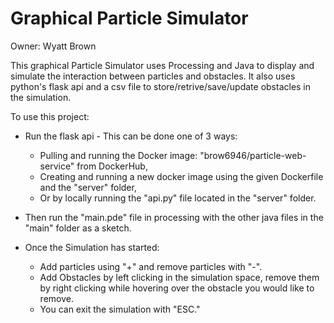 # Graphical Particle Simulator
Owner: Wyatt Brown

This graphical Particle Simulator uses Processing and Java to display and simulate the interaction between particles and obstacles.
It also uses python's flask api and a csv file to store/retrive/save/update obstacles in the simulation.

To use this project:

- Run the flask api - This can be done one of 3 ways:
  - Pulling and running the Docker image: "brow6946/particle-web-service" from DockerHub,
  - Creating and running a new docker image using the given Dockerfile and the "server" folder,
  - Or by locally running the "api.py" file located in the "server" folder.
- Then run the "main.pde" file in processing with the other java files in the "main" folder as a sketch.

- Once the Simulation has started:
  - Add particles using "+" and remove particles with "-".
  - Add Obstacles by left clicking in the simulation space, remove them by right clicking while hovering over the obstacle you would like to remove.
  - You can exit the simulation with "ESC."
